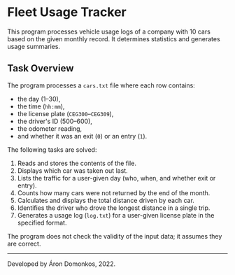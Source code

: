 # Fleet Usage Tracker
This program processes vehicle usage logs of a company with 10 cars based on the given monthly record. It determines statistics and generates usage summaries.

## Task Overview
The program processes a `cars.txt` file where each row contains:
- the day (1–30),
- the time (`hh:mm`),
- the license plate (`CEG300`–`CEG309`),
- the driver's ID (500–600),
- the odometer reading,
- and whether it was an exit (`0`) or an entry (`1`).

The following tasks are solved:
1. Reads and stores the contents of the file.
2. Displays which car was taken out last.
3. Lists the traffic for a user-given day (who, when, and whether exit or entry).
4. Counts how many cars were not returned by the end of the month.
5. Calculates and displays the total distance driven by each car.
6. Identifies the driver who drove the longest distance in a single trip.
7. Generates a usage log (`log.txt`) for a user-given license plate in the specified format.

The program does not check the validity of the input data; it assumes they are correct.

---
Developed by Áron Domonkos, 2022.
